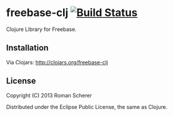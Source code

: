 # freebase-clj [![Build Status](https://travis-ci.org/r0man/freebase-clj.png)](https://travis-ci.org/r0man/freebase-clj)

Clojure Library for Freebase.

## Installation

Via Clojars: http://clojars.org/freebase-clj

## License

Copyright (C) 2013 Roman Scherer

Distributed under the Eclipse Public License, the same as Clojure.
